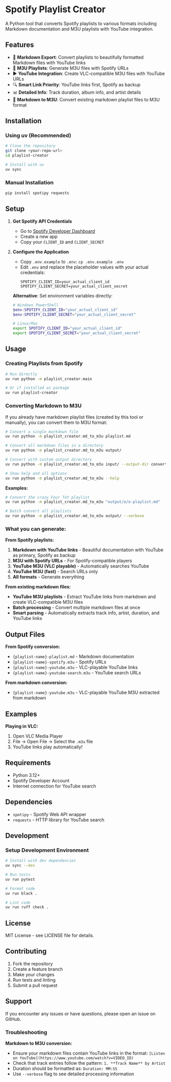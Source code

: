 # Spotify Playlist Creator

A Python tool that converts Spotify playlists to various formats including Markdown documentation and M3U playlists with YouTube integration.

## Features

- 📝 **Markdown Export**: Convert playlists to beautifully formatted Markdown files with YouTube links
- 🎵 **M3U Playlists**: Generate M3U files with Spotify URLs
- ▶️ **YouTube Integration**: Create VLC-compatible M3U files with YouTube URLs
- 🔍 **Smart Link Priority**: YouTube links first, Spotify as backup
- 📊 **Detailed Info**: Track duration, album info, and artist details
- 🔄 **Markdown to M3U**: Convert existing markdown playlist files to M3U format

## Installation

### Using uv (Recommended)

```bash
# Clone the repository
git clone <your-repo-url>
cd playlist-creator

# Install with uv
uv sync
```

### Manual Installation

```bash
pip install spotipy requests
```

## Setup

1. **Get Spotify API Credentials**
   - Go to [Spotify Developer Dashboard](https://developer.spotify.com/dashboard/)
   - Create a new app
   - Copy your `CLIENT_ID` and `CLIENT_SECRET`

2. **Configure the Application**
   - Copy `.env.example` to `.env`: `cp .env.example .env`
   - Edit `.env` and replace the placeholder values with your actual credentials:
     ```
     SPOTIFY_CLIENT_ID=your_actual_client_id
     SPOTIFY_CLIENT_SECRET=your_actual_client_secret
     ```
   
   **Alternative**: Set environment variables directly:
   ```powershell
   # Windows PowerShell
   $env:SPOTIFY_CLIENT_ID="your_actual_client_id"
   $env:SPOTIFY_CLIENT_SECRET="your_actual_client_secret"
   ```
   ```bash
   # Linux/Mac
   export SPOTIFY_CLIENT_ID="your_actual_client_id"
   export SPOTIFY_CLIENT_SECRET="your_actual_client_secret"
   ```

## Usage

### Creating Playlists from Spotify

```bash
# Run directly
uv run python -m playlist_creator.main

# Or if installed as package
uv run playlist-creator
```

### Converting Markdown to M3U

If you already have markdown playlist files (created by this tool or manually), you can convert them to M3U format:

```bash
# Convert a single markdown file
uv run python -m playlist_creator.md_to_m3u playlist.md

# Convert all markdown files in a directory
uv run python -m playlist_creator.md_to_m3u output/

# Convert with custom output directory
uv run python -m playlist_creator.md_to_m3u input/ --output-dir converted/

# Show help and all options
uv run python -m playlist_creator.md_to_m3u --help
```

**Examples:**
```bash
# Convert the crazy Four Tet playlist
uv run python -m playlist_creator.md_to_m3u "output/o/o-playlist.md"

# Batch convert all playlists
uv run python -m playlist_creator.md_to_m3u output/ --verbose
```

### What you can generate:

**From Spotify playlists:**
1. **Markdown with YouTube links** - Beautiful documentation with YouTube as primary, Spotify as backup
2. **M3U with Spotify URLs** - For Spotify-compatible players
3. **YouTube M3U (VLC playable)** - Automatically searches YouTube
4. **YouTube M3U (fast)** - Search URLs only
5. **All formats** - Generate everything

**From existing markdown files:**
- **YouTube M3U playlists** - Extract YouTube links from markdown and create VLC-compatible M3U files
- **Batch processing** - Convert multiple markdown files at once
- **Smart parsing** - Automatically extracts track info, artist, duration, and YouTube links

## Output Files

**From Spotify conversion:**
- `{playlist-name}-playlist.md` - Markdown documentation
- `{playlist-name}-spotify.m3u` - Spotify URLs
- `{playlist-name}-youtube.m3u` - VLC-playable YouTube links
- `{playlist-name}-youtube-search.m3u` - YouTube search URLs

**From markdown conversion:**
- `{playlist-name}-youtube.m3u` - VLC-playable YouTube M3U extracted from markdown

## Examples

**Playing in VLC:**
1. Open VLC Media Player
2. File → Open File → Select the `.m3u` file
3. YouTube links play automatically!

## Requirements

- Python 3.12+
- Spotify Developer Account
- Internet connection for YouTube search

## Dependencies

- `spotipy` - Spotify Web API wrapper
- `requests` - HTTP library for YouTube search

## Development

### Setup Development Environment

```bash
# Install with dev dependencies
uv sync --dev

# Run tests
uv run pytest

# Format code
uv run black .

# Lint code
uv run ruff check .
```

## License

MIT License - see LICENSE file for details.

## Contributing

1. Fork the repository
2. Create a feature branch
3. Make your changes
4. Run tests and linting
5. Submit a pull request

## Support

If you encounter any issues or have questions, please open an issue on GitHub.

### Troubleshooting

**Markdown to M3U conversion:**
- Ensure your markdown files contain YouTube links in the format: `[Listen on YouTube](https://www.youtube.com/watch?v=VIDEO_ID)`
- Check that track entries follow the pattern: `1. **Track Name** by Artist`
- Duration should be formatted as: `Duration: MM:SS`
- Use `--verbose` flag to see detailed processing information
